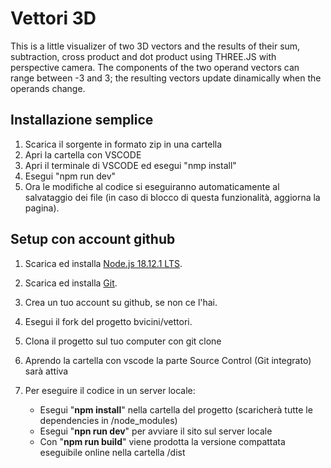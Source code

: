 # Vettori 3D

This is a little visualizer of two 3D vectors and the results of their sum, subtraction, cross product and dot product using THREE.JS with perspective camera. The components of the two operand vectors can range between -3 and 3; the resulting vectors update dinamically when the operands change.

## Installazione semplice
1. Scarica il sorgente in formato zip in una cartella
2. Apri la cartella con VSCODE
3. Apri il terminale di VSCODE ed esegui "nmp install"
4. Esegui "npm run dev"
5. Ora le modifiche al codice si eseguiranno automaticamente al salvataggio dei file (in caso di blocco di questa funzionalità, aggiorna la pagina).

## Setup con account github

1. Scarica ed installa [Node.js 18.12.1 LTS](https://nodejs.org/en/).
2. Scarica ed installa [Git](https://git-scm.com/download/win).
3. Crea un tuo account su github, se non ce l'hai.
4. Esegui il fork del progetto bvicini/vettori.
5. Clona il progetto sul tuo computer con git clone
6. Aprendo la cartella con vscode la parte Source Control (Git integrato) sarà attiva

7. Per eseguire il codice in un server locale:
   * Esegui "**npm install**" nella cartella del progetto (scaricherà tutte le dependencies in /node_modules)
   * Esegui "**npn run dev**" per avviare il sito sul server locale
   * Con "**npm run build**" viene prodotta la versione compattata eseguibile online nella cartella /dist
